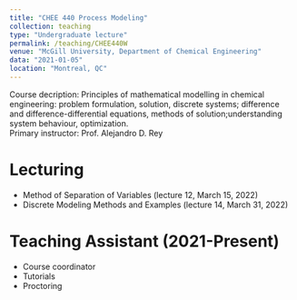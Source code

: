 ```yaml
---
title: "CHEE 440 Process Modeling"
collection: teaching
type: "Undergraduate lecture"
permalink: /teaching/CHEE440W
venue: "McGill University, Department of Chemical Engineering"
data: "2021-01-05"
location: "Montreal, QC"
---
```


Course decription: Principles of mathematical modelling in chemical engineering: problem formulation, solution, discrete systems; difference and difference-differential equations, methods of solution;understanding system behaviour, optimization. \
Primary instructor: Prof. Alejandro D. Rey

Lecturing
======
* Method of Separation of Variables (lecture 12, March 15, 2022)
* Discrete Modeling Methods and Examples (lecture 14, March 31, 2022)

Teaching Assistant (2021-Present)
======
* Course coordinator
* Tutorials
* Proctoring